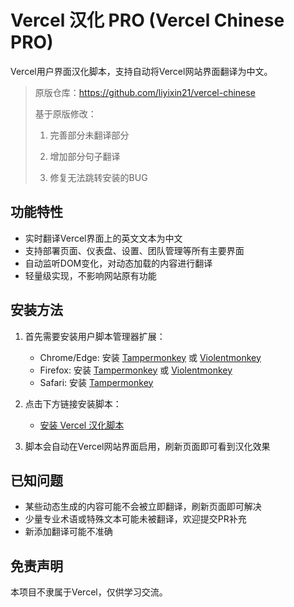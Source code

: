 # Vercel 汉化 PRO (Vercel Chinese PRO)

Vercel用户界面汉化脚本，支持自动将Vercel网站界面翻译为中文。

> 原版仓库：https://github.com/liyixin21/vercel-chinese
>
> 基于原版修改：
>
> 1. 完善部分未翻译部分
>
> 2. 增加部分句子翻译
>
> 3. 修复无法跳转安装的BUG


## 功能特性

- 实时翻译Vercel界面上的英文文本为中文
- 支持部署页面、仪表盘、设置、团队管理等所有主要界面
- 自动监听DOM变化，对动态加载的内容进行翻译
- 轻量级实现，不影响网站原有功能

## 安装方法

1. 首先需要安装用户脚本管理器扩展：
   - Chrome/Edge: 安装 [Tampermonkey](https://www.tampermonkey.net/) 或 [Violentmonkey](https://violentmonkey.github.io/)
   - Firefox: 安装 [Tampermonkey](https://www.tampermonkey.net/) 或 [Violentmonkey](https://violentmonkey.github.io/)
   - Safari: 安装 [Tampermonkey](https://www.tampermonkey.net/)

2. 点击下方链接安装脚本：
   - [安装 Vercel 汉化脚本](https://github.com/quan-ge/vercel-chinese-pro/raw/main/vercel-chinese.user.js)

3. 脚本会自动在Vercel网站界面启用，刷新页面即可看到汉化效果

## 已知问题

- 某些动态生成的内容可能不会被立即翻译，刷新页面即可解决
- 少量专业术语或特殊文本可能未被翻译，欢迎提交PR补充
- 新添加翻译可能不准确

## 免责声明

本项目不隶属于Vercel，仅供学习交流。
